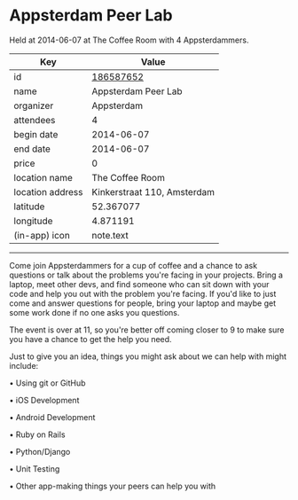 # Appsterdam Peer Lab
Held at 2014-06-07 at The Coffee Room with 4 Appsterdammers.
        
|Key|Value
|---|---|
|id|[186587652](https://www.meetup.com/appsterdam/events/186587652/)|
|name|Appsterdam Peer Lab|
|organizer|Appsterdam|
|attendees|4|
|begin date|2014-06-07|
|end date|2014-06-07|
|price|0|
|location name|The Coffee Room|
|location address|Kinkerstraat 110, Amsterdam|
|latitude|52.367077|
|longitude|4.871191|
|(in-app) icon|note.text|

---

Come join Appsterdammers for a cup of coffee and a chance to ask questions or talk about the problems you're facing in your projects. Bring a laptop, meet other devs, and find someone who can sit down with your code and help you out with the problem you're facing. If you'd like to just come and answer questions for people, bring your laptop and maybe get some work done if no one asks you questions.

The event is over at 11, so you're better off coming closer to 9 to make sure you have a chance to get the help you need.

Just to give you an idea, things you might ask about we can help with might include:

• Using git or GitHub

• iOS Development

• Android Development

• Ruby on Rails

• Python/Django

• Unit Testing

• Other app-making things your peers can help you with


